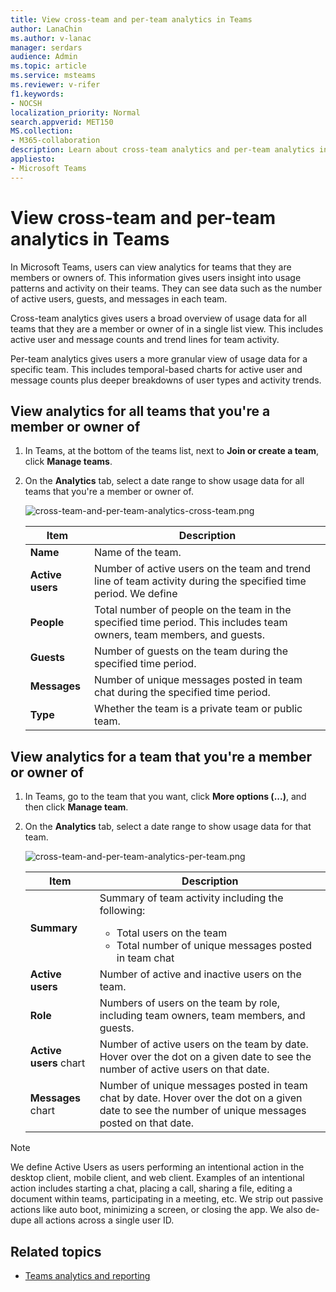 ```yaml
---
title: View cross-team and per-team analytics in Teams
author: LanaChin    
ms.author: v-lanac
manager: serdars
audience: Admin
ms.topic: article
ms.service: msteams
ms.reviewer: v-rifer
f1.keywords:
- NOCSH
localization_priority: Normal
search.appverid: MET150
MS.collection: 
- M365-collaboration
description: Learn about cross-team analytics and per-team analytics in Teams, which let users see usage data for teams that they are members of.
appliesto: 
- Microsoft Teams
---
```

# View cross-team and per-team analytics in Teams

In Microsoft Teams, users can view analytics for teams that they are members or owners of. This information gives users insight into usage patterns and activity on their teams. They can see data such as the number of active users, guests, and messages in each team.

Cross-team analytics gives users a broad overview of usage data for all teams that they are a member or owner of in a single list view. This includes active user and message counts and trend lines for team activity.  

Per-team analytics gives users a more granular view of usage data for a specific team. This includes temporal-based charts for active user and message counts plus deeper breakdowns of user types and activity trends.

## View analytics for all teams that you're a member or owner of

1. In Teams, at the bottom of the teams list, next to **Join or create a team**, click **Manage teams**.
2. On the **Analytics** tab, select a date range to show usage data for all teams that you're a member or owner of.

    ![cross-team-and-per-team-analytics-cross-team.png](../media/cross-team-and-per-team-analytics-cross-team.png)

    |Item |Description  |
    |--------|-------------|
    |**Name**   |Name of the team. |
    |**Active users**   |Number of active users on the team and trend line of team activity during the specified time period. We define 
    |**People**   |Total number of people on the team in the specified time period. This includes team owners, team members, and guests.|
    |**Guests**   |Number of guests on the team during the specified time period. |
    |**Messages**   |Number of unique messages posted in team chat during the specified time period. |
    |**Type**   |Whether the team is a private team or public team.|

## View analytics for a team that you're a member or owner of

1. In Teams, go to the team that you want, click **More options (...)**, and then click **Manage team**.  
2. On the **Analytics** tab, select a date range to show usage data for that team.  

    ![cross-team-and-per-team-analytics-per-team.png](../media/cross-team-and-per-team-analytics-per-team.png)

    |Item |Description  |
    |--------|-------------|
    |**Summary**   |Summary of team activity including the following:<ul><li>Total users on the team</li> <li> Total number of unique messages posted in team chat </li> </ul> |
    |**Active users**   |Number of active and inactive users on the team.|
    |**Role**   |Numbers of users on the team by role, including team owners, team members, and guests.|
    |**Active users** chart  |Number of active users on the team by date. Hover over the dot on a given date to see the number of active users on that date.|
    |**Messages** chart  |Number of unique messages posted in team chat by date. Hover over the dot on a given date to see the number of unique messages posted on that date.|
    
> [!NOTE]
> We define Active Users as users performing an intentional action in the desktop client, mobile client, and web client. Examples of an intentional action includes starting a chat, placing a call, sharing a file, editing a document within teams, participating in a meeting, etc. We strip out passive actions like auto boot, minimizing a screen, or closing the app. We also de-dupe all actions across a single user ID.

## Related topics

- [Teams analytics and reporting](teams-reporting-reference.md)
